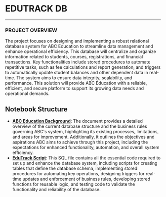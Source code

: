 # EDUTRACK DB
---
### PROJECT OVERVIEW

The project focuses on designing and implementing a robust relational database system for ABC Education to streamline data management and enhance operational efficiency. This database will centralize and organize information related to students, courses, registrations, and financial transactions. Key functionalities include stored procedures to automate repetitive tasks, such as fee calculations and report generation, and triggers to automatically update student balances and other dependent data in real-time. The system aims to ensure data integrity, scalability, and performance. This solution will provide ABC Education with a reliable, efficient, and secure platform to support its growing data needs and operational demands.

## Notebook Structure 
- [**ABC Education Background**](https://github.com/SueTan309/EduTrack-DB/blob/master/Case%20Background.pdf): The document provides a detailed overview of the current database structure and the business rules governing ABC's system, highlighting its existing processes, limitations, and areas for improvement. Additionally, it outlines the objectives and aspirations ABC aims to achieve through this project, including the expectations for enhanced functionality, automation, and overall system efficiency.
- [**EduTrack Script**](https://github.com/SueTan309/EduTrack-DB/blob/master/EduTrack%20Script.sql): This SQL file contains all the essential code required to set up and enhance the database system, including scripts for creating tables that define the database schema, implementing stored procedures for automating key operations, designing triggers for real-time updates and enforcement of business rules, developing stored functions for reusable logic, and testing code to validate the functionality and reliability of the database.





